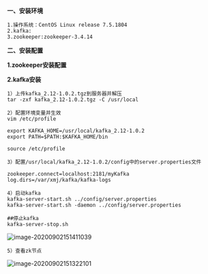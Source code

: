 **一、安装环境**

~~~
1.操作系统：CentOS Linux release 7.5.1804
2.kafka:
3.zookeeper:zookeeper-3.4.14
~~~

**二、安装配置**

**1.zookeeper安装配置**

**2.kafka安装**

~~~
1）上传kafka_2.12-1.0.2.tgz到服务器并解压
tar -zxf kafka_2.12-1.0.2.tgz -C /usr/local
~~~

~~~
2）配置环境变量并生效
vim /etc/profile

export KAFKA_HOME=/usr/local/kafka_2.12-1.0.2
export PATH=$PATH:$KAFKA_HOME/bin

source /etc/profile
~~~

~~~
3）配置/usr/local/kafka_2.12-1.0.2/config中的server.properties文件

zookeeper.connect=localhost:2181/myKafka
log.dirs=/var/xmj/kafka/kafka-logs
~~~

~~~
4）启动kafka
kafka-server-start.sh ../config/server.properties
kafka-server-start.sh -daemon ../config/server.properties

##停止kafka
kafka-server-stop.sh
~~~

![image-20200902151411039](C:\Users\MingLi\AppData\Roaming\Typora\typora-user-images\image-20200902151411039.png)

~~~
5）查看zk节点
~~~

![image-20200902151322101](C:\Users\MingLi\AppData\Roaming\Typora\typora-user-images\image-20200902151322101.png)

